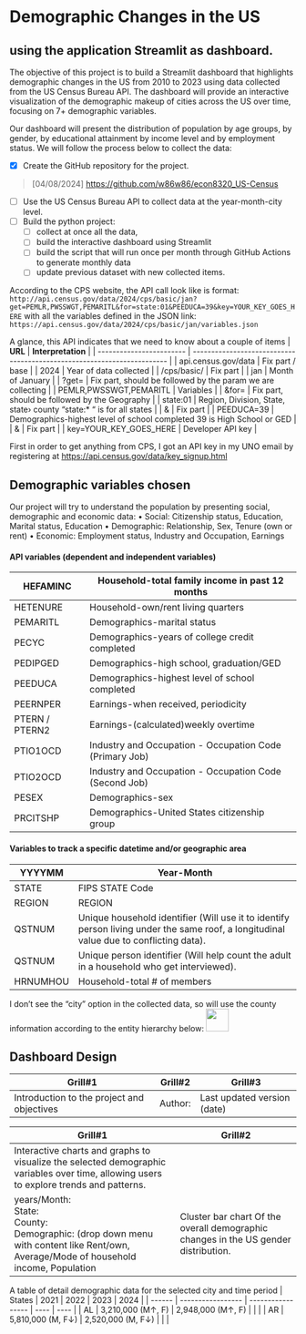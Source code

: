 # Demographic Changes in the US 
## using the application Streamlit as dashboard.

The objective of this project is to build a Streamlit dashboard that highlights demographic changes in the US from 2010 to 2023 using data collected from the US Census Bureau API. The dashboard will provide an interactive visualization of the demographic makeup of cities across the US over time, focusing on 7+ demographic variables.

Our dashboard will present the distribution of population by age groups, by gender, by educational attainment by income level and by employment status.
We will follow the process below to collect the data:

- [X]	Create the GitHub repository for the project.
> [04/08/2024] https://github.com/w86w86/econ8320_US-Census
- [ ] Use the US Census Bureau API to collect data at the year-month-city level.
- [ ] Build the python project:
    - [ ] collect at once all the data, 
    - [ ] build the interactive dashboard using Streamlit
    - [ ] build the script that will run once per month through GitHub Actions to generate monthly data
    - [ ] update previous dataset with new collected items.

According to the CPS website, the API call look like is format: `http://api.census.gov/data/2024/cps/basic/jan?get=PEMLR,PWSSWGT,PEMARITL&for=state:01&PEEDUCA=39&key=YOUR_KEY_GOES_HERE` with all the variables defined in the JSON link: `https://api.census.gov/data/2024/cps/basic/jan/variables.json`

A glance, this API indicates that we need to know about a couple of items
| **URL**                  | **Interpretation**                                                      |
| ------------------------ | ----------------------------------------------------------------------- |
| api.census.gov/data      | Fix part / base                                                         |
| 2024                     | Year of data collected                                                  |
| /cps/basic/              | Fix part                                                                |
| jan                      | Month of January                                                        |
| ?get=                    | Fix part, should be followed by the param we are collecting             |
| PEMLR,PWSSWGT,PEMARITL   | Variables                                                               |
| &for=                    | Fix part, should be followed by the Geography                           |
| state:01                 | Region, Division, State, state› county “state:\* “ is for all states    |
| &                        | Fix part                                                                |
| PEEDUCA=39               | Demographics-highest level of school completed 39 is High School or GED |
| &                        | Fix part                                                                |
| key=YOUR_KEY_GOES_HERE   | Developer API key                                                       |


First in order to get anything from CPS, I got an API key in my UNO email by registering at https://api.census.gov/data/key_signup.html 


## Demographic variables chosen
Our project will try to understand the population by presenting social, demographic and economic data:
•	Social: Citizenship status, Education, Marital status, Education
•	Demographic: Relationship, Sex, Tenure (own or rent)
•	Economic: Employment status, Industry and Occupation, Earnings

#### API variables (dependent and independent variables)
| HEFAMINC       | Household-total family income in past 12 months         |
| -------------- | ------------------------------------------------------- |
| HETENURE       | Household-own/rent living quarters                      |
| PEMARITL       | Demographics-marital status                             |
| PECYC          | Demographics-years of college credit completed          |
| PEDIPGED       | Demographics-high school, graduation/GED                |
| PEEDUCA        | Demographics-highest level of school completed          |
| PEERNPER       | Earnings-when received, periodicity                     |
| PTERN / PTERN2 | Earnings-(calculated)weekly overtime                    |
| PTIO1OCD       | Industry and Occupation - Occupation Code (Primary Job) |
| PTIO2OCD       | Industry and Occupation - Occupation Code (Second Job)  |
| PESEX          | Demographics-sex                                        |
| PRCITSHP       | Demographics-United States citizenship group            |

#### Variables to track a specific datetime and/or geographic area
| YYYYMM   | Year-Month                                                                                                                             |
| -------- | -------------------------------------------------------------------------------------------------------------------------------------- |
| STATE    | FIPS STATE Code                                                                                                                        |
| REGION   | REGION                                                                                                                                 |
| QSTNUM   | Unique household identifier (Will use it to identify person living under the same roof, a longitudinal value due to conflicting data). |
| QSTNUM   | Unique person identifier (Will help count the adult in a household who get interviewed).                                               |
| HRNUMHOU | Household-total # of members                                                                                                           |

I don’t see the “city” option in the collected data, so will use the county information according to the entity hierarchy below: <img src="https://github.com/w86w86/econ8320_US-Census/assets/54444342/aa4028d5-1085-494e-a7f8-f805c41ddf5d" height="40">


## Dashboard Design 
| Grill#1                                    | Grill#2 | Grill#3                     |
| ------------------------------------------ | ------- | --------------------------- |
| Introduction to the project and objectives | Author: | Last updated version (date) |

| Grill#1                                    | Grill#2                               |
| ------------------------------------------ | ------------------------------------- |
| Interactive charts and graphs to visualize the selected demographic variables over time, allowing users to explore trends and patterns.
years/Month:<br>State:<br>County:<br>Demographic: (drop down menu with content like Rent/own, Average/Mode of household income, Population | Cluster bar chart Of the overall demographic changes in the US gender distribution. |

A table of detail demographic data for the selected city and time period
| States | 2021              | 2022              | 2023 | 2024 |
| ------ | ----------------- | ----------------- | ---- | ---- |
| AL     | 3,210,000 (M↑, F) | 2,948,000 (M↑, F) |      |      |
| AR     | 5,810,000 (M, F↓) | 2,520,000 (M, F↓) |      |      |



